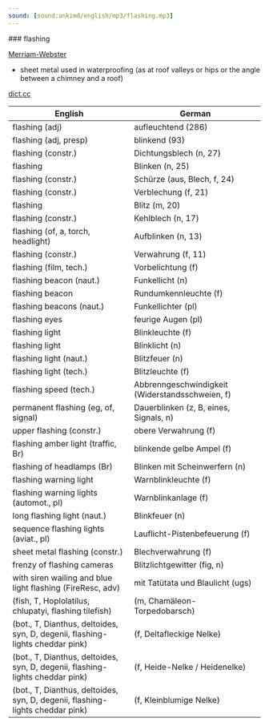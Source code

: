 ```yaml
---
sound: [sound:ankimd/english/mp3/flashing.mp3]
---
```


\### flashing

[Merriam-Webster](https://www.merriam-webster.com/dictionary/flashing)

- sheet metal used in waterproofing (as at roof valleys or hips or the angle between a chimney and a roof)

[dict.cc](https://www.dict.cc/flashing)

| English        | German       |
| -------------- | ------------ |
| flashing (adj) | aufleuchtend (286) |
| flashing (adj, presp) | blinkend (93) |
| flashing (constr.) | Dichtungsblech (n, 27) |
| flashing | Blinken (n, 25) |
| flashing (constr.) | Schürze (aus, Blech, f, 24) |
| flashing (constr.) | Verblechung (f, 21) |
| flashing | Blitz (m, 20) |
| flashing (constr.) | Kehlblech (n, 17) |
| flashing (of, a, torch, headlight) | Aufblinken (n, 13) |
| flashing (constr.) | Verwahrung (f, 11) |
| flashing (film, tech.) | Vorbelichtung (f) |
| flashing beacon (naut.) | Funkellicht (n) |
| flashing beacon | Rundumkennleuchte <RKL> (f) |
| flashing beacons (naut.) | Funkellichter (pl) |
| flashing eyes | feurige Augen (pl) |
| flashing light | Blinkleuchte (f) |
| flashing light | Blinklicht (n) |
| flashing light (naut.) | Blitzfeuer (n) |
| flashing light (tech.) | Blitzleuchte (f) |
| flashing speed (tech.) | Abbrenngeschwindigkeit (Widerstandsschweien, f) |
| permanent flashing (eg, of, signal) | Dauerblinken (z, B, eines, Signals, n) |
| upper flashing (constr.) | obere Verwahrung (f) |
| flashing amber light (traffic, Br) | blinkende gelbe Ampel (f) |
| flashing of headlamps (Br) | Blinken mit Scheinwerfern (n) |
| flashing warning light | Warnblinkleuchte (f) |
| flashing warning lights (automot., pl) | Warnblinkanlage (f) |
| long flashing light (naut.) | Blinkfeuer (n) |
| sequence flashing lights <SFL> (aviat., pl) | Lauflicht-Pistenbefeuerung (f) |
| sheet metal flashing (constr.) | Blechverwahrung (f) |
| frenzy of flashing cameras | Blitzlichtgewitter (fig, n) |
| with siren wailing and blue light flashing (FireResc, adv) | mit Tatütata und Blaulicht (ugs) |
|  (fish, T, Hoplolatilus, chlupatyi, flashing tilefish) |  (m, Chamäleon-Torpedobarsch) |
|  (bot., T, Dianthus, deltoides, syn, D, degenii, flashing-lights cheddar pink) |  (f, Deltafleckige Nelke) |
|  (bot., T, Dianthus, deltoides, syn, D, degenii, flashing-lights cheddar pink) |  (f, Heide-Nelke / Heidenelke) |
|  (bot., T, Dianthus, deltoides, syn, D, degenii, flashing-lights cheddar pink) |  (f, Kleinblumige Nelke) |
